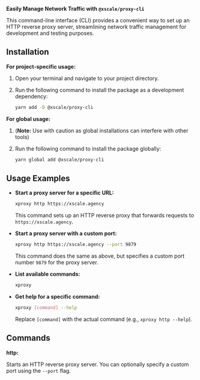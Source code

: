 **Easily Manage Network Traffic with `@xscale/proxy-cli`**

This command-line interface (CLI) provides a convenient way to set up an HTTP reverse proxy server, streamlining network traffic management for development and testing purposes.

## Installation

**For project-specific usage:**

1. Open your terminal and navigate to your project directory.
2. Run the following command to install the package as a development dependency:

   ```bash
   yarn add -D @xscale/proxy-cli
   ```

**For global usage:**

1. (**Note:** Use with caution as global installations can interfere with other tools)
2. Run the following command to install the package globally:

   ```bash
   yarn global add @xscale/proxy-cli
   ```

## Usage Examples

- **Start a proxy server for a specific URL:**

  ```bash
  xproxy http https://xscale.agency
  ```

  This command sets up an HTTP reverse proxy that forwards requests to `https://xscale.agency`.

- **Start a proxy server with a custom port:**

  ```bash
  xproxy http https://xscale.agency --port 9879
  ```

  This command does the same as above, but specifies a custom port number `9879` for the proxy server.

- **List available commands:**

  ```bash
  xproxy
  ```

- **Get help for a specific command:**

  ```bash
  xproxy [command] --help
  ```

  Replace `[command]` with the actual command (e.g., `xproxy http --help`).

## Commands

**http:**

Starts an HTTP reverse proxy server. You can optionally specify a custom port using the `--port` flag.
